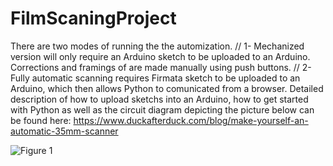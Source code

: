 # FilmScaningProject

There are two modes of running the the automization. //
1- Mechanized version will only require an Arduino sketch to be uploaded to an Arduino. Corrections and framings of are made manually using push buttons. //
2- Fully automatic scanning requires Firmata sketch to be uploaded to an Arduino, which then allows Python to comunicated from a browser. 
Detailed description of how to upload sketchs into an Arduino, how to get started with Python as well as the circuit diagram depicting the picture below can be found here: https://www.duckafterduck.com/blog/make-yourself-an-automatic-35mm-scanner

![Figure 1](https://user-images.githubusercontent.com/20731547/107440359-7b239180-6b01-11eb-9515-db5beb3c056b.jpg)
